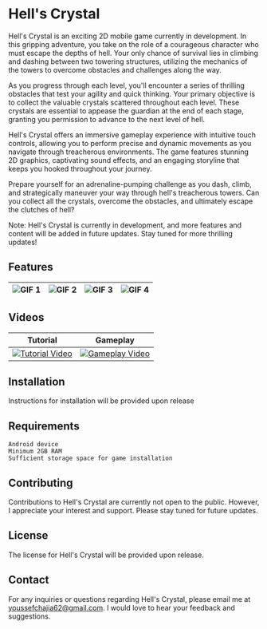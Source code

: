# Hell's Crystal

Hell's Crystal is an exciting 2D mobile game currently in development. In this gripping adventure, you take on the role of a courageous character who must escape the depths of hell. Your only chance of survival lies in climbing and dashing between two towering structures, utilizing the mechanics of the towers to overcome obstacles and challenges along the way.

As you progress through each level, you'll encounter a series of thrilling obstacles that test your agility and quick thinking. Your primary objective is to collect the valuable crystals scattered throughout each level. These crystals are essential to appease the guardian at the end of each stage, granting you permission to advance to the next level of hell.

Hell's Crystal offers an immersive gameplay experience with intuitive touch controls, allowing you to perform precise and dynamic movements as you navigate through treacherous environments. The game features stunning 2D graphics, captivating sound effects, and an engaging storyline that keeps you hooked throughout your journey.

Prepare yourself for an adrenaline-pumping challenge as you dash, climb, and strategically maneuver your way through hell's treacherous towers. Can you collect all the crystals, overcome the obstacles, and ultimately escape the clutches of hell?

Note: Hell's Crystal is currently in development, and more features and content will be added in future updates. Stay tuned for more thrilling updates!

## Features

| ![GIF 1](https://github.com/YoussefChajia/Hells-Crystal/blob/main/Media/Hell's%20Crystal%20Portal.gif) | ![GIF 2](https://github.com/YoussefChajia/Hells-Crystal/blob/main/Media/Hell's%20Crystal%20Launch.gif) | ![GIF 3](https://github.com/YoussefChajia/Hells-Crystal/blob/main/Media/Hell's%20Crystal%20Slide.gif) | ![GIF 4](https://github.com/YoussefChajia/Hells-Crystal/blob/main/Media/Hell's%20Crystal%20Death.gif) |
|---|---|---|---|

## Videos

| Tutorial | Gameplay |
|----------|----------|
| [![Tutorial Video](https://img.youtube.com/vi/ZDB6jP5axO4/0.jpg)](https://www.youtube.com/shorts/ZDB6jP5axO4) | [![Gameplay Video](https://img.youtube.com/vi/vykRQKEMV_c/0.jpg)](https://www.youtube.com/watch?v=vykRQKEMV_c) |

## Installation

Instructions for installation will be provided upon release

## Requirements

    Android device
    Minimum 2GB RAM
    Sufficient storage space for game installation

## Contributing

Contributions to Hell's Crystal are currently not open to the public. However, I appreciate your interest and support. Please stay tuned for future updates.

## License

The license for Hell's Crystal will be provided upon release.

## Contact

For any inquiries or questions regarding Hell's Crystal, please email me at youssefchajia62@gmail.com. I would love to hear your feedback and suggestions.

